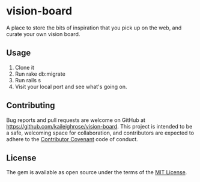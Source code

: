 # vision-board
A place to store the bits of inspiration that you pick up on the web, and curate your own vision board.

## Usage

1. Clone it
2. Run rake db:migrate 
3. Run rails s
4. Visit your local port and see what's going on.

## Contributing

Bug reports and pull requests are welcome on GitHub at https://github.com/kaileighrose/vision-board. This project is intended to be a safe, welcoming space for collaboration, and contributors are expected to adhere to the [Contributor Covenant](http://contributor-covenant.org) code of conduct.

## License

The gem is available as open source under the terms of the [MIT License](https://github.com/kaileighrose/clubhub/blob/master/LICENSE).